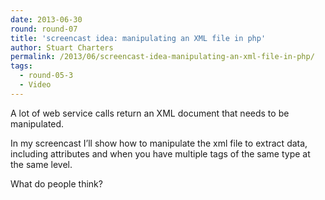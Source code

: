```yaml
---
date: 2013-06-30
round: round-07
title: 'screencast idea: manipulating an XML file in php'
author: Stuart Charters
permalink: /2013/06/screencast-idea-manipulating-an-xml-file-in-php/
tags:
  - round-05-3
  - Video
---
```

A lot of web service calls return an XML document that needs to be manipulated.

In my screencast I&#8217;ll show how to manipulate the xml file to extract data, including attributes and when you have multiple tags of the same type at the same level.

What do people think?
